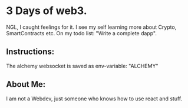 # 3 Days of web3.

NGL, I caught feelings for it. I see my self learning more about Crypto, SmartContracts etc. On my todo list: "Write a complete dapp".

## Instructions:
The alchemy websocket is saved as env-variable: "ALCHEMY"

## About Me:
I am not a Webdev, just someone who knows how to use react and stuff.